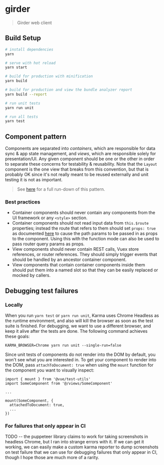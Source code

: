 # girder

> Girder web client

## Build Setup

``` bash
# install dependencies
yarn

# serve with hot reload
yarn start

# build for production with minification
yarn build

# build for production and view the bundle analyzer report
yarn build --report

# run unit tests
yarn run unit

# run all tests
yarn test
```

## Component pattern

Components are separated into *containers*, which are responsible for data sync & app state management,
and *views*, which are responsible solely for presentation/UI. Any given component should be one or the other
in order to separate these concerns for testability & reusability. Note that the `Layout` component is the
one view that breaks from this convention, but that is probably OK since it's not really meant
to be reused externally and unit testing it is not as important.

> See [here](https://medium.com/@dan_abramov/smart-and-dumb-components-7ca2f9a7c7d0) for a full
run-down of this pattern.

### Best practices

* Container components should never contain any components from the UI framework or any `<style>`
section.
* Container components should not read input data from `this.$route` properties; instead the route
that refers to them should set `props: true` as documented
[here](https://router.vuejs.org/en/essentials/passing-props.html)
to cause the path params to be passed in as props to the component. Using this with the function
mode can also be used to pass router query params as props.
* View components should never contain REST calls, Vuex store references, or router references. They
should simply trigger events that should be handled by an ancestor container component.
* View components that contain container components inside them should put them into a named slot
so that they can be easily replaced or mocked by callers.

## Debugging test failures

### Locally

When you run `yarn test` or `yarn run unit`, Karma uses Chrome Headless as the runtime environment,
and also will kill the browser as soon as the test suite is finished. For debugging, we want to
use a different browser, and keep it alive after the tests are done. The following command achieves
these goals:

    KARMA_BROWSER=Chrome yarn run unit --single-run=false

Since unit tests of components do not render into the DOM by default, you won't see what you are
interested in. To get your component to render into the DOM, pass `attachToDocument: true` when using
the `mount` function for the component you want to visually inspect:

```
import { mount } from '@vue/test-utils'
import SomeComponent from '@/views/SomeComponent'

...

mount(SomeComponent, {
  attachedToDocument: true,
  ...
})
```

### For failures that only appear in CI

TODO -- the puppeteer library claims to work for taking screenshots in headless Chrome, but I ran into strange
errors with it. If we can get it working, we can easily make a custom karma reporter to dump
screenshots on test failure that we can use for debugging failures that only appear in CI, though I hope
those are much more of a rarity.
